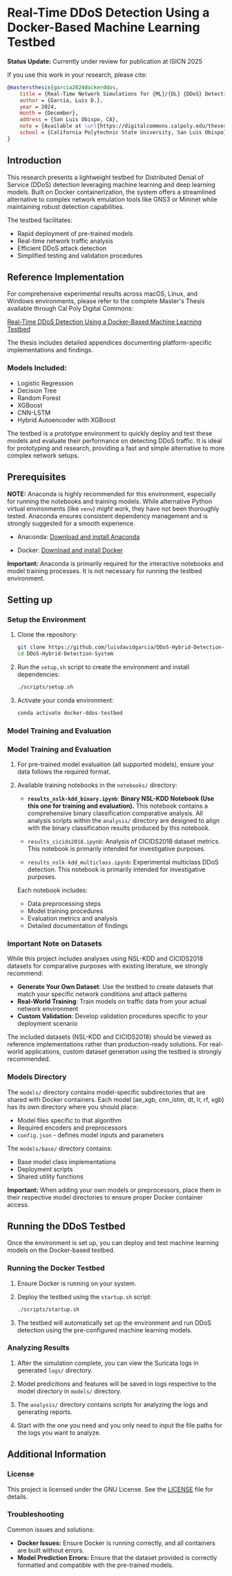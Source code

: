 # Real-Time DDoS Detection Using a Docker-Based Machine Learning Testbed

**Status Update:** Currently under review for publication at ISICN 2025

If you use this work in your research, please cite:

```bibtex
@mastersthesis{garcia2024dockerddos,
    title = {Real-Time Network Simulations for {ML}/{DL} {DDoS} Detection Using {Docker}},
    author = {Garcia, Luis D.},
    year = 2024,
    month = {December},
    address = {San Luis Obispo, CA},
    note = {Available at \url{https://digitalcommons.calpoly.edu/theses/2930/}},
    school = {California Polytechnic State University, San Luis Obispo}
}
```

## Introduction

This research presents a lightweight testbed for Distributed Denial of Service 
(DDoS) detection leveraging machine learning and deep learning models. Built on 
Docker containerization, the system offers a streamlined alternative to complex 
network emulation tools like GNS3 or Mininet while maintaining robust detection 
capabilities.

The testbed facilitates:
- Rapid deployment of pre-trained models
- Real-time network traffic analysis
- Efficient DDoS attack detection
- Simplified testing and validation procedures

## Reference Implementation

For comprehensive experimental results across macOS, Linux, and Windows 
environments, please refer to the complete Master's Thesis available through 
Cal Poly Digital Commons:

[Real-Time DDoS Detection Using a Docker-Based Machine Learning Testbed](https://digitalcommons.calpoly.edu/theses/2930/)

The thesis includes detailed appendices documenting platform-specific 
implementations and findings.

### Models Included:
- Logistic Regression
- Decision Tree
- Random Forest
- XGBoost
- CNN-LSTM
- Hybrid Autoencoder with XGBoost

The testbed is a prototype environment to quickly deploy and test these models 
and evaluate their performance on detecting DDoS traffic. It is ideal for 
prototyping and research, providing a fast and simple alternative to more 
complex network setups.

## Prerequisites

**NOTE:** Anaconda is highly recommended for this environment, especially for 
running the notebooks and training models. While alternative Python virtual 
environments (like `venv`) *might* work, they have not been thoroughly tested. 
Anaconda ensures consistent dependency management and is strongly suggested for 
a smooth experience.

- Anaconda: [Download and install Anaconda](https://www.anaconda.com/products/individual)

- Docker: [Download and install Docker](https://www.docker.com/)

**Important:** Anaconda is primarily required for the interactive notebooks and 
model training processes. It is not necessary for running the testbed environment.

## Setting up

### Setup the Environment

1. Clone the repository:
   ```sh
   git clone https://github.com/luisdavidgarcia/DDoS-Hybrid-Detection-System
   cd DDoS-Hybrid-Detection-System
   ```

2. Run the `setup,sh` script to create the environment and install dependencies:
   ```sh
   ./scripts/setup.sh
   ```

3. Activate your conda environment:
   ```sh
   conda activate docker-ddos-testbed
   ```

### Model Training and Evaluation

### Model Training and Evaluation

1. For pre-trained model evaluation (all supported models), ensure your data 
follows the required format.

2. Available training notebooks in the `notebooks/` directory:

   - **`results_nslk-kdd_binary.ipynb`**: **Binary NSL-KDD Notebook (Use this 
   one for training and evaluation).** This notebook contains a comprehensive 
   binary classification comparative analysis. All analysis scripts within the 
   `analysis/` directory are designed to align with the binary classification 
   results produced by this notebook.

   - `results_cicids2018.ipynb`: Analysis of CICIDS2018 dataset metrics. This 
   notebook is primarily intended for investigative purposes.

   - `results_nslk-kdd_multiclass.ipynb`: Experimental multiclass DDoS detection. 
   This notebook is primarily intended for investigative purposes.

   Each notebook includes:
   - Data preprocessing steps
   - Model training procedures
   - Evaluation metrics and analysis
   - Detailed documentation of findings

### Important Note on Datasets

While this project includes analyses using NSL-KDD and CICIDS2018 datasets for 
comparative purposes with existing literature, we strongly recommend:

- **Generate Your Own Dataset**: Use the testbed to create datasets that match 
   your specific network conditions and attack patterns
- **Real-World Training**: Train models on traffic data from your actual network 
   environment
- **Custom Validation**: Develop validation procedures specific to your 
   deployment scenario

The included datasets (NSL-KDD and CICIDS2018) should be viewed as reference 
implementations rather than production-ready solutions. For real-world 
applications, custom dataset generation using the testbed is strongly recommended.

### Models Directory

The `models/` directory contains model-specific subdirectories that are shared 
with Docker containers. Each model (ae_xgb, cnn_lstm, dt, lr, rf, xgb) has its 
own directory where you should place:

- Model files specific to that algorithm
- Required encoders and preprocessors
- `config.json` - defines model inputs and parameters

The `models/base/` directory contains:
- Base model class implementations
- Deployment scripts
- Shared utility functions

**Important:** When adding your own models or preprocessors, place them in their 
respective model directories to ensure proper Docker container access.

## Running the DDoS Testbed

Once the environment is set up, you can deploy and test machine learning models 
on the Docker-based testbed.

### Running the Docker Testbed

1. Ensure Docker is running on your system.
2. Deploy the testbed using the `startup.sh` script:
   ```sh
   ./scripts/startup.sh
   ```

3. The testbed will automatically set up the environment and run DDoS detection 
using the pre-configured machine learning models.

### Analyzing Results

1. After the simulation complete, you can view the Suricata logs in generated 
   `logs/` directory.

2. Model predicitions and features will be saved in logs respective to the 
   model directory in `models/` directory.

4. The `analysis/` directory contains scripts for analyzing the logs and 
   generating reports.

5. Start with the one you need and you only need to input the file paths
   for the logs you want to analyze.

## Additional Information

### License

This project is licensed under the GNU License. See the [LICENSE](./LICENSE) 
file for details.

### Troubleshooting

Common issues and solutions:

- **Docker Issues:** Ensure Docker is running correctly, and all containers are 
built without errors.
- **Model Prediction Errors:** Ensure that the dataset provided is correctly 
formatted and compatible with the pre-trained models.

